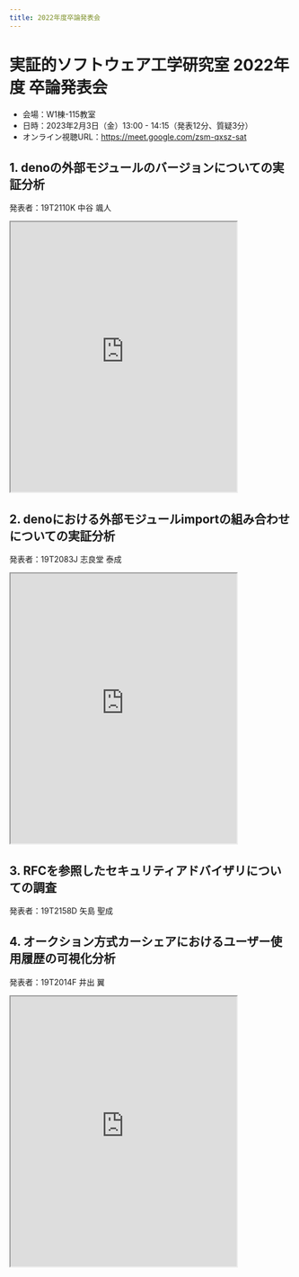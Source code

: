 ```yaml
---
title: 2022年度卒論発表会
---
```


<style>
iframe {
  width: 80%;
  height: min(50vw, 75vh);
  margin: 0 auto;
}
</style>

# 実証的ソフトウェア工学研究室 2022年度 卒論発表会

- 会場：W1棟-115教室
- 日時：2023年2月3日（金）13:00 - 14:15（発表12分、質疑3分）
- オンライン視聴URL：https://meet.google.com/zsm-qxsz-sat

## 1. denoの外部モジュールのバージョンについての実証分析

発表者：19T2110K 中谷 颯人

<iframe src="https://drive.google.com/viewerng/viewer?embedded=true&url=https://github.com/piderlab/lab-web/raw/main/2022/19T2110K.pdf"></iframe>

## 2. denoにおける外部モジュールimportの組み合わせについての実証分析

発表者：19T2083J 志良堂 泰成

<iframe src="https://drive.google.com/viewerng/viewer?embedded=true&url=https://github.com/piderlab/lab-web/raw/main/2022/19T2083J.pdf"></iframe>

## 3. RFCを参照したセキュリティアドバイザリについての調査

発表者：19T2158D 矢島 聖成

<!---
<iframe src="https://drive.google.com/viewerng/viewer?embedded=true&url=https://github.com/piderlab/lab-web/raw/main/2022/19T2158D.pdf"></iframe>
-->

## 4. オークション方式カーシェアにおけるユーザー使用履歴の可視化分析

発表者：19T2014F 井出 翼

<iframe src="https://drive.google.com/viewerng/viewer?embedded=true&url=https://github.com/piderlab/lab-web/raw/main/2022/19T2014F.pdf"></iframe>
